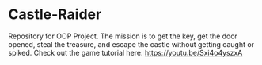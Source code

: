 # Castle-Raider
Repository for OOP Project. The mission is to get the key, get the door opened, steal the treasure, and escape the castle without getting caught or spiked. Check out the game tutorial here: https://youtu.be/Sxi4o4yszxA
